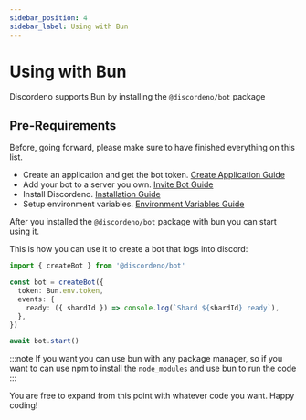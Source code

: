 ```yaml
---
sidebar_position: 4
sidebar_label: Using with Bun
---
```


# Using with Bun

Discordeno supports Bun by installing the `@discordeno/bot` package

## Pre-Requirements

Before, going forward, please make sure to have finished everything on this list.

- Create an application and get the bot token. [Create Application Guide](https://discordeno.js.org/docs/beginner/token)
- Add your bot to a server you own. [Invite Bot Guide](https://discordeno.js.org/docs/beginner/inviting)
- Install Discordeno. [Installation Guide](https://discordeno.js.org)
- Setup environment variables. [Environment Variables Guide](https://discordeno.js.org/docs/beginner/env)

After you installed the `@discordeno/bot` package with bun you can start using it.

This is how you can use it to create a bot that logs into discord:

```ts
import { createBot } from '@discordeno/bot'

const bot = createBot({
  token: Bun.env.token,
  events: {
    ready: ({ shardId }) => console.log(`Shard ${shardId} ready`),
  },
})

await bot.start()
```

:::note
If you want you can use bun with any package manager, so if you want to can use npm to install the `node_modules` and use bun to run the code
:::

You are free to expand from this point with whatever code you want. Happy coding!
